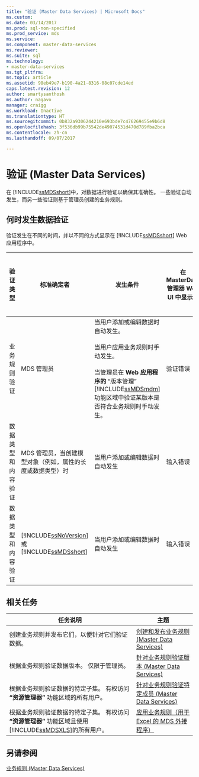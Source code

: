 ```yaml
---
title: "验证 (Master Data Services) | Microsoft Docs"
ms.custom: 
ms.date: 03/14/2017
ms.prod: sql-non-specified
ms.prod_service: mds
ms.service: 
ms.component: master-data-services
ms.reviewer: 
ms.suite: sql
ms.technology:
- master-data-services
ms.tgt_pltfrm: 
ms.topic: article
ms.assetid: 98eb49e7-b190-4a21-8316-08c07cde14ed
caps.latest.revision: 12
author: smartysanthosh
ms.author: nagavo
manager: craigg
ms.workload: Inactive
ms.translationtype: HT
ms.sourcegitcommit: 0b832a9306244210e693bde7c476269455e9b6d8
ms.openlocfilehash: 3f536db99b75542de49074531d470d789fba2bca
ms.contentlocale: zh-cn
ms.lasthandoff: 09/07/2017

---
```

# <a name="validation-master-data-services"></a>验证 (Master Data Services)
  在 [!INCLUDE[ssMDSshort](../includes/ssmdsshort-md.md)]中，对数据进行验证以确保其准确性。 一些验证自动发生，而另一些验证则基于管理员创建的业务规则。  
  
## <a name="when-data-validation-occurs"></a>何时发生数据验证  
 验证发生在不同的时间，并以不同的方式显示在 [!INCLUDE[ssMDSshort](../includes/ssmdsshort-md.md)] Web 应用程序中。  
  
|验证类型|标准确定者|发生条件|在 MasterData 管理器 Web UI 中显示为|在 Excel 外接程序中显示为|是否将数据保存到 MDS 存储库？|  
|---------------------|-----------------------------|--------------------|---------------------------------------------------|-------------------------------------------|------------------------------------------|  
|业务规则验证|MDS 管理员|当用户添加或编辑数据时自动发生。<br /><br /> 当用户应用业务规则时手动发生。<br /><br /> 当管理员在 **Web 应用程序的** “版本管理” [!INCLUDE[ssMDSmdm](../includes/ssmdsmdm-md.md)] 功能区域中验证某版本是否符合业务规则时手动发生。|验证错误|ValidationStatus|是|  
|数据类型和内容验证|MDS 管理员，当创建模型对象（例如，属性的长度或数据类型）时|当用户添加或编辑数据时自动发生|输入错误|InputStatus|“否”|  
|数据类型和内容验证|[!INCLUDE[ssNoVersion](../includes/ssnoversion-md.md)] 或 [!INCLUDE[ssMDSshort](../includes/ssmdsshort-md.md)]|当用户添加或编辑数据时自动发生|输入错误|InputStatus|“否”|  
  
## <a name="related-tasks"></a>相关任务  
  
|任务说明|主题|  
|----------------------|-----------|  
|创建业务规则并发布它们，以便针对它们验证数据。|[创建和发布业务规则 (Master Data Services)](../master-data-services/create-and-publish-a-business-rule-master-data-services.md)|  
|根据业务规则验证数据版本。 仅限于管理员。|[针对业务规则验证版本 (Master Data Services)](../master-data-services/validate-a-version-against-business-rules-master-data-services.md)|  
|根据业务规则验证数据的特定子集。 有权访问 **“资源管理器”** 功能区域的所有用户。|[针对业务规则验证特定成员 (Master Data Services)](../master-data-services/validate-specific-members-against-business-rules-master-data-services.md)|  
|根据业务规则验证数据的特定子集。 有权访问 **“资源管理器”** 功能区域且使用 [!INCLUDE[ssMDSXLS](../includes/ssmdsxls-md.md)]的所有用户。|[应用业务规则（用于 Excel 的 MDS 外接程序）](../master-data-services/microsoft-excel-add-in/apply-business-rules-mds-add-in-for-excel.md)|  
  
## <a name="see-also"></a>另请参阅  
 [业务规则 (Master Data Services)](../master-data-services/business-rules-master-data-services.md)  
  
  

